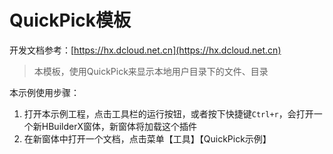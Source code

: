# QuickPick模板

开发文档参考：[https://hx.dcloud.net.cn](https://hx.dcloud.net.cn)

> 本模板，使用QuickPick来显示本地用户目录下的文件、目录

本示例使用步骤：

1. 打开本示例工程，点击工具栏的运行按钮，或者按下快捷键`Ctrl+r`，会打开一个新HBuilderX窗体，新窗体将加载这个插件
2. 在新窗体中打开一个文档，点击菜单【工具】【QuickPick示例】